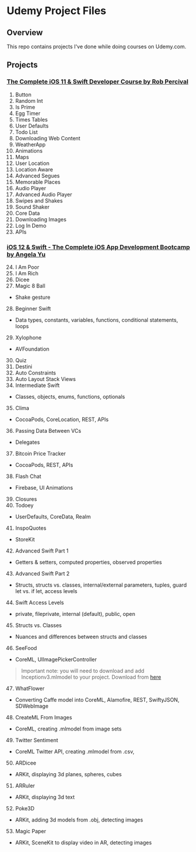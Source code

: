 # Udemy Project Files

## Overview
This repo contains projects I've done while doing courses on Udemy.com.

## Projects
### [The Complete iOS 11 & Swift Developer Course by Rob Percival](https://www.udemy.com/complete-ios-11-developer-course/learn/v4/)
1. Button
2. Random Int
3. Is Prime
4. Egg Timer
5. Times Tables
6. User Defaults
7. Todo List
8. Downloading Web Content
9. WeatherApp
10. Animations
11. Maps
12. User Location
13. Location Aware
14. Advanced Segues
15. Memorable Places
16. Audio Player
17. Advanced Audio Player
18. Swipes and Shakes
19. Sound Shaker
20. Core Data
21. Downloading Images
22. Log In Demo
23. APIs

### [iOS 12 & Swift - The Complete iOS App Development Bootcamp by Angela Yu](https://www.udemy.com/ios-12-app-development-bootcamp/learn/v4/)

24. I Am Poor
25. I Am Rich
26. Dicee
27. Magic 8 Ball
  - Shake gesture
   
28. Beginner Swift
  - Data types, constants, variables, functions, conditional statements, loops
   
29. Xylophone
  - AVFoundation
   
30. Quiz
31. Destini
32. Auto Constraints
33. Auto Layout Stack Views
34. Intermediate Swift
  - Classes, objects, enums, functions, optionals
   
35. Clima
  - CocoaPods, CoreLocation, REST, APIs
   
36. Passing Data Between VCs
  - Delegates
   
37. Bitcoin Price Tracker
  - CocoaPods, REST,  APIs
   
38. Flash Chat
  - Firebase, UI Animations
   
39. Closures
40. Todoey

  - UserDefaults, CoreData, Realm
   
41. InspoQuotes
  - StoreKit
   
42. Advanced Swift Part 1
  - Getters & setters, computed properties, observed properties
   
43. Advanced Swift Part 2
  - Structs, structs vs. classes, internal/external parameters, tuples, guard let vs. if let, access levels
  
44. Swift Access Levels
  - private, fileprivate, internal (default), public, open
  
45. Structs vs. Classes
  - Nuances and differences between structs and classes
  
46. SeeFood
  - CoreML, UIImagePickerController
  > Important note: you will need to download and add Inceptionv3.mlmodel to your project.  Download from [here](https://developer.apple.com/machine-learning/build-run-models/)
  
47. WhatFlower
  - Converting Caffe model into CoreML, Alamofire, REST, SwiftyJSON, SDWebImage

48. CreateML From Images
  - CoreML, creating .mlmodel from image sets
  
49. Twitter Sentiment
  - CoreML Twitter API, creating .mlmodel from .csv, 
  
50. ARDicee
  - ARKit, displaying 3d planes, spheres, cubes
  
51. ARRuler
  - ARKit, displaying 3d text
  
52. Poke3D
  - ARKit, adding 3d models from .obj, detecting images
  
53. Magic Paper
  - ARKit, SceneKit to display video in AR, detecting images
  
